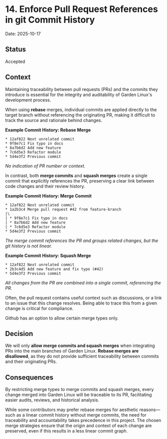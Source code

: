 # 14. Enforce Pull Request References in git Commit History

Date: 2025-10-17

## Status

Accepted

## Context

Maintaining traceability between pull requests (PRs) and the commits they introduce is essential for the integrity and auditability of Garden Linux's development process.

When using **rebase** merges, individual commits are applied directly to the target branch without referencing the originating PR, making it difficult to track the source and rationale behind changes.

**Example Commit History: Rebase Merge**
```
* 12af822 Next unrelated commit
* 9f8e7c1 Fix typo in docs
* 8a7b6d2 Add new feature
* 7c6d5e3 Refactor module
* 5d4e3f2 Previous commit
```
_No indication of PR number or context._

In contrast, both **merge commits** and **squash merges** create a single commit that explicitly references the PR, preserving a clear link between code changes and their review history.

**Example Commit History: Merge Commit**
```
* 12af822 Next unrelated commit
* 1a2b3c4 Merge pull request #42 from feature-branch
|\
| * 9f8e7c1 Fix typo in docs
| * 8a7b6d2 Add new feature
| * 7c6d5e3 Refactor module
* 5d4e3f2 Previous commit
```
_The merge commit references the PR and groups related changes, but the git history is not linear._

**Example Commit History: Squash Merge**
```
* 12af822 Next unrelated commit
* 2b3c4d5 Add new feature and fix typo (#42)
* 5d4e3f2 Previous commit
```
_All changes from the PR are combined into a single commit, referencing the PR._

Often, the pull request contains useful context such as discussions, or a link to an issue that this change resolves.
Being able to trace this from a given change is critical for compliance.

Github has an option to allow certain merge types only.

## Decision

We will only **allow merge commits and squash merges** when integrating PRs into the main branches of Garden Linux. **Rebase merges are disallowed**, as they do not provide sufficient traceability between commits and their originating PRs.

## Consequences

By restricting merge types to merge commits and squash merges, every change merged into Garden Linux will be traceable to its PR, facilitating easier audits, reviews, and historical analysis.

While some contributors may prefer rebase merges for aesthetic reasons—such as a linear commit history without merge commits, the need for traceability and accountability takes precedence in this project. The chosen merge strategies ensure that the origin and context of each change are preserved, even if this results in a less linear commit graph.
